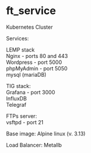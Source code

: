 # ft_service

Kubernetes Cluster

Services:

LEMP stack  
Nginx - ports 80 and 443  
Wordpress - port 5000  
phpMyAdmin - port 5050  
mysql (mariaDB)  

TIG stack:  
Grafana - port 3000  
InfluxDB  
Telegraf  

FTPs server:  
vsftpd - port 21  

Base image: Alpine linux (v. 3.13)

Load Balancer: Metallb
